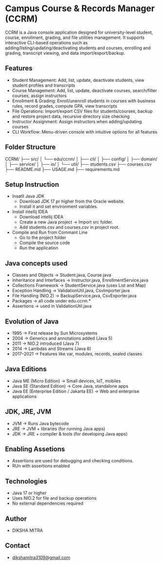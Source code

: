 # Campus Course & Records Manager (CCRM)

CCRM is a Java console application designed for university-level student, course, enrollment, grading, and file utilities management. It supports interactive CLI-based operations such as adding/listing/updating/deactivating students and courses, enrolling and grading, transcript viewing, and data import/export/backup.

## Features

- Student Management: Add, list, update, deactivate students, view student profiles and transcripts
- Course Management: Add, list, update, deactivate courses, search/filter courses, assign instructors
- Enrollment & Grading: Enroll/unenroll students in courses with business rules, record grades, compute GPA, view transcripts
- File Operations: Import/export CSV files for students/courses, backup and restore project data, recursive directory size checking
- Instructor Assignment: Assign instructors when adding/updating courses
- CLI Workflow: Menu-driven console with intuitive options for all features

## Folder Structure

CCRM/
├── src/
│ └── edu/ccrm/
│ ├── cli/
│ ├── config/
│ ├── domain/
│ ├── service/
│ ├── io/
│ └── util/
├── students.csv
├── courses.csv
├── README.md
├── USAGE.md
├── requirements.md

## Setup Instruction

- Insatll Java JDK
  - Download JDK 17 pr higher from the Oracle website.
  - Install it and set environment variables.
- Install intellij IDEA
  - Download intellij IDEA
  - Create a new Java project -> Import src folder.
  - Add students.csv and courses.csv in project root.
- Compile and Run from Commant Line
  - Go to the project folder
  - Compile the source code
  - Run the application

## Java concepts used

- Classes and Objects → Student.java, Course.java
- Inheritance and Interfaces → Instructor.java, EnrollmentService.java
- Collections Framework → StudentService.java (uses List and Map)
-  Exception Handling → ValidationUtil.java, CsvImporter.java
-  File Handling (NIO.2) → BackupService.java, CsvExporter.java
-  Packages → all code under edu.ccrm.*
-  Assertions → used in ValidationUtil.java

## Evolution of Java

- 1995 → First release by Sun Microsystems
- 2004 → Generics and annotations added (Java 5)
- 2011 → NIO.2 introduced (Java 7)
- 2014 → Lambdas and Streams (Java 8)
- 2017–2021 → Features like var, modules, records, sealed classes

## Java Editions

- Java ME (Micro Edition) → Small devices, IoT, mobiles
- Java SE (Standard Edition) → Core Java, standalone apps
- Java EE (Enterprise Edition / Jakarta EE) → Web and enterprise applications

## JDK, JRE, JVM

- JVM → Runs Java bytecode
- JRE → JVM + libraries (for running Java apps)
- JDK → JRE + compiler & tools (for developing Java apps)

## Enabling Assetions

- Assertions are used for debugging and checking conditions.
- RUn with assertions enabled

## Technologies

- Java 17 or higher
- Uses NIO.2 for file and backup operations
- No external dependencies required

## Author

- DIKSHA MITRA

## Contact

- dikshamitra3109@gmail.com
